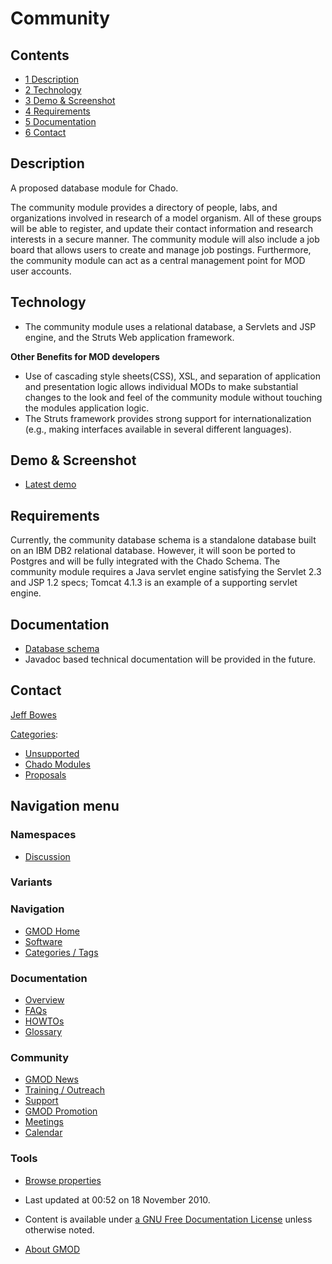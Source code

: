 



<span id="top"></span>




# <span dir="auto">Community</span>










## Contents



- [<span class="tocnumber">1</span>
  <span class="toctext">Description</span>](#Description)
- [<span class="tocnumber">2</span>
  <span class="toctext">Technology</span>](#Technology)
- [<span class="tocnumber">3</span> <span class="toctext">Demo &
  Screenshot</span>](#Demo_.26_Screenshot)
- [<span class="tocnumber">4</span>
  <span class="toctext">Requirements</span>](#Requirements)
- [<span class="tocnumber">5</span>
  <span class="toctext">Documentation</span>](#Documentation)
- [<span class="tocnumber">6</span>
  <span class="toctext">Contact</span>](#Contact)



## <span id="Description" class="mw-headline">Description</span>

A proposed database module for Chado.

The community module provides a directory of people, labs, and
organizations involved in research of a model organism. All of these
groups will be able to register, and update their contact information
and research interests in a secure manner. The community module will
also include a job board that allows users to create and manage job
postings. Furthermore, the community module can act as a central
management point for MOD user accounts.

  

## <span id="Technology" class="mw-headline">Technology</span>

- The community module uses a relational database, a Servlets and JSP
  engine, and the Struts Web application framework.

**Other Benefits for MOD developers**

- Use of cascading style sheets(CSS), XSL, and separation of application
  and presentation logic allows individual MODs to make substantial
  changes to the look and feel of the community module without touching
  the modules application logic.
- The Struts framework provides strong support for internationalization
  (e.g., making interfaces available in several different languages).

  

## <span id="Demo_.26_Screenshot" class="mw-headline">Demo & Screenshot</span>

- <a href="http://www.xenbase.org/communitydemo/demo.html"
  class="external text" rel="nofollow">Latest demo</a>

  

## <span id="Requirements" class="mw-headline">Requirements</span>

Currently, the community database schema is a standalone database built
on an IBM DB2 relational database. However, it will soon be ported to
Postgres and will be fully integrated with the Chado Schema. The
community module requires a Java servlet engine satisfying the Servlet
2.3 and JSP 1.2 specs; Tomcat 4.1.3 is an example of a supporting
servlet engine.

  

## <span id="Documentation" class="mw-headline">Documentation</span>

- <a href="http://www.xenbase.org/communitydemo/communitymodel.pdf"
  class="external text" rel="nofollow">Database schema</a>
- Javadoc based technical documentation will be provided in the future.

  

## <span id="Contact" class="mw-headline">Contact</span>

<a
href="http://gmod.org/mediawiki/index.php?title=Jeff_Bowes&amp;action=edit&amp;redlink=1"
class="new" title="Jeff Bowes (page does not exist)">Jeff Bowes</a>




[Categories](Special%3ACategories "Special%3ACategories"):

- [Unsupported](Category%3AUnsupported "Category%3AUnsupported")
- [Chado Modules](Category%3AChado_Modules "Category%3AChado Modules")
- [Proposals](Category%3AProposals "Category%3AProposals")






## Navigation menu



### Namespaces


- <span id="ca-talk"><a href="Talk%3ACommunity" accesskey="t"
  title="Discussion about the content page [t]">Discussion</a></span>


### 

### Variants[](#)








<a href="Main_Page"
style="background-image: url(../images/GMOD-cogs.png);"
title="Visit the main page"></a>


### Navigation



- <span id="n-GMOD-Home">[GMOD Home](Main_Page)</span>
- <span id="n-Software">[Software](GMOD_Components)</span>
- <span id="n-Categories-.2F-Tags">[Categories /
  Tags](Categories)</span>




### Documentation



- <span id="n-Overview">[Overview](Overview)</span>
- <span id="n-FAQs">[FAQs](Category%3AFAQ)</span>
- <span id="n-HOWTOs">[HOWTOs](Category%3AHOWTO)</span>
- <span id="n-Glossary">[Glossary](Glossary)</span>




### Community



- <span id="n-GMOD-News">[GMOD News](GMOD_News)</span>
- <span id="n-Training-.2F-Outreach">[Training /
  Outreach](Training_and_Outreach)</span>
- <span id="n-Support">[Support](Support)</span>
- <span id="n-GMOD-Promotion">[GMOD Promotion](GMOD_Promotion)</span>
- <span id="n-Meetings">[Meetings](Meetings)</span>
- <span id="n-Calendar">[Calendar](Calendar)</span>




### Tools

- <span id="t-smwbrowselink"><a href="Special%3ABrowse/Community" rel="smw-browse">Browse
  properties</a></span>



- <span id="footer-info-lastmod">Last updated at 00:52 on 18 November
  2010.</span>
<!-- - <span id="footer-info-viewcount">24,545 page views.</span> -->
- <span id="footer-info-copyright">Content is available under
  <a href="http://www.gnu.org/licenses/fdl-1.3.html" class="external"
  rel="nofollow">a GNU Free Documentation License</a> unless otherwise
  noted.</span>

<!-- -->

- <span id="footer-places-about">[About
  GMOD](GMOD%3AAbout "GMOD%3AAbout")</span>

<!-- -->




